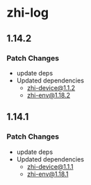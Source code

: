 # zhi-log

## 1.14.2

### Patch Changes

- update deps
- Updated dependencies
  - zhi-device@1.1.2
  - zhi-env@1.18.2

## 1.14.1

### Patch Changes

- update deps
- Updated dependencies
  - zhi-device@1.1.1
  - zhi-env@1.18.1
